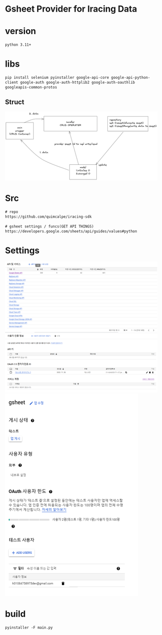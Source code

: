 # Gsheet Provider for Iracing Data

# version
```
python 3.11+
```

# libs
```
pip install selenium pyinstaller google-api-core google-api-python-client google-auth google-auth-httplib2 google-auth-oauthlib googleapis-common-protos
```

## Struct
![header](./assets/header.png)

# Src
```
# repo
https://github.com/quimcalpe/iracing-sdk

# gsheet settings / funcs(GET API THINGS)
https://developers.google.com/sheets/api/guides/values#python
```

# Settings
![add](./assets/add.PNG)
![oauth](./assets/oauth.PNG)
![oauthsettings](./assets/oauthsettings.PNG)

# build
```
pyinstaller -F main.py
```